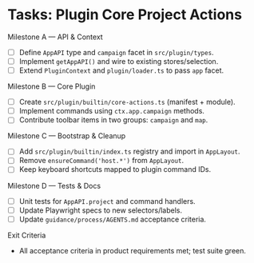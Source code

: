 # Tasks: Plugin Core Project Actions

Milestone A — API & Context

- [ ] Define `AppAPI` type and `campaign` facet in `src/plugin/types`.
- [ ] Implement `getAppAPI()` and wire to existing stores/selection.
- [ ] Extend `PluginContext` and `plugin/loader.ts` to pass `app` facet.

Milestone B — Core Plugin

- [ ] Create `src/plugin/builtin/core-actions.ts` (manifest + module).
- [ ] Implement commands using `ctx.app.campaign` methods.
- [ ] Contribute toolbar items in two groups: `campaign` and `map`.

Milestone C — Bootstrap & Cleanup

- [ ] Add `src/plugin/builtin/index.ts` registry and import in `AppLayout`.
- [ ] Remove `ensureCommand('host.*')` from `AppLayout`.
- [ ] Keep keyboard shortcuts mapped to plugin command IDs.

Milestone D — Tests & Docs

- [ ] Unit tests for `AppAPI.project` and command handlers.
- [ ] Update Playwright specs to new selectors/labels.
- [ ] Update `guidance/process/AGENTS.md` acceptance criteria.

Exit Criteria

- All acceptance criteria in product requirements met; test suite green.
